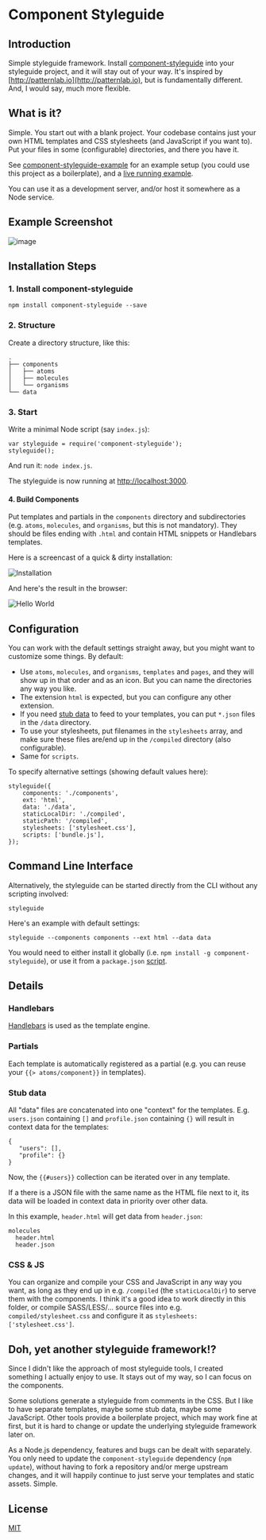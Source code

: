 # Component Styleguide

## Introduction

Simple styleguide framework. Install [component-styleguide](https://www.npmjs.com/package/component-styleguide) into your styleguide project, and it will stay out of your way. It's inspired by [http://patternlab.io](http://patternlab.io), but is fundamentally different. And, I would say, much more flexible.

## What is it?

Simple. You start out with a blank project. Your codebase contains just your own HTML templates and CSS stylesheets (and JavaScript if you want to). Put your files in some (configurable) directories, and there you have it.

See [component-styleguide-example](http://github.com/webpro/component-styleguide-example) for an example setup (you could use this project as a boilerplate), and a [live running example](https://component-styleguide.now.sh).

You can use it as a development server, and/or host it somewhere as a Node service.

## Example Screenshot

![image](screenshot.png)

## Installation Steps

### 1. Install component-styleguide

    npm install component-styleguide --save

### 2. Structure

Create a directory structure, like this:

    .
    ├── components
    │   ├── atoms
    │   ├── molecules
    │   └── organisms
    └── data

### 3. Start

Write a minimal Node script (say `index.js`):

    var styleguide = require('component-styleguide');
    styleguide();

And run it: `node index.js`.

The styleguide is now running at [http://localhost:3000](http://localhost:3000).

#### 4. Build Components

Put templates and partials in the `components` directory and subdirectories (e.g. `atoms`, `molecules`, and `organisms`, but this is not mandatory). They should be files ending with `.html` and contain HTML snippets or Handlebars templates.

Here is a screencast of a quick & dirty installation:

![Installation](installation.gif)

And here's the result in the browser:

![Hello World](hello-world.gif)

## Configuration

You can work with the default settings straight away, but you might want to customize some things. By default:

* Use `atoms`, `molecules`, and `organisms`, `templates` and `pages`, and they will show up in that order and as an icon. But you can name the directories any way you like.
* The extension `html` is expected, but you can configure any other extension.
* If you need [stub data](#stub-data) to feed to your templates, you can put `*.json` files in the `/data` directory.
* To use your stylesheets, put filenames in the `stylesheets` array, and make sure these files are/end up in the `/compiled` directory (also configurable).
* Same for `scripts`.

To specify alternative settings (showing default values here):

    styleguide({
        components: './components',
        ext: 'html',
        data: './data',
        staticLocalDir: './compiled',
        staticPath: '/compiled',
        stylesheets: ['stylesheet.css'],
        scripts: ['bundle.js'],
    });

## Command Line Interface

Alternatively, the styleguide can be started directly from the CLI without any scripting involved:

    styleguide

Here's an example with default settings:

    styleguide --components components --ext html --data data

You would need to either install it globally (i.e. `npm install -g component-styleguide`), or use it from a `package.json` [script](https://docs.npmjs.com/misc/scripts).

## Details

### Handlebars

[Handlebars](http://handlebarsjs.com) is used as the template engine.

### Partials

Each template is automatically registered as a partial (e.g. you can reuse your `{{> atoms/component}}` in templates).

### Stub data

All "data" files are concatenated into one "context" for the templates. E.g. `users.json` containing `[]` and `profile.json` containing `{}` will result in context data for the templates:

    {
       "users": [],
       "profile": {}
    }

Now, the `{{#users}}` collection can be iterated over in any template.

If a there is a JSON file with the same name as the HTML file next to it, its data will be loaded
in context data in priority over other data.

In this example, `header.html` will get data from `header.json`:

```
molecules
  header.html
  header.json
```

### CSS & JS

You can organize and compile your CSS and JavaScript in any way you want, as long as they end up in e.g. `/compiled` (the `staticLocalDir`) to serve them with the components. I think it's a good idea to work directly in this folder, or compile SASS/LESS/... source files into e.g. `compiled/stylesheet.css` and configure it as `stylesheets: ['stylesheet.css']`.

## Doh, yet another styleguide framework!?

Since I didn't like the approach of most styleguide tools, I created something I actually enjoy to use. It stays out of my way, so I can focus on the components.

Some solutions generate a styleguide from comments in the CSS. But I like to have separate templates, maybe some stub data, maybe some JavaScript. Other tools provide a boilerplate project, which may work fine at first, but it is hard to change or update the underlying styleguide framework later on.

As a Node.js dependency, features and bugs can be dealt with separately. You only need to update the `component-styleguide` dependency (`npm update`), without having to fork a repository and/or merge upstream changes, and it will happily continue to just serve your templates and static assets. Simple.

## License

[MIT](http://webpro.mit-license.org)
